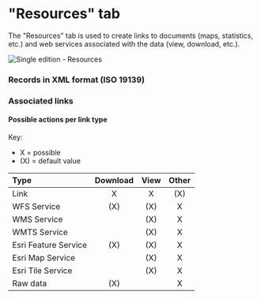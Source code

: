 # "Resources" tab

The "Resources" tab is used to create links to documents (maps, statistics, etc.) and web services associated with the data (view, download, etc.).


![Single edition - Resources](/images/inv_edit_one_linkedResources.png "Single edition - Resources tab")

### Records in XML format (ISO 19139)


### Associated links




#### Possible actions per link type

Key:
* X = possible
* (X) = default value

| Type           | Download | View | Other |
| :------------- | :------------: | :-----------: | :---: |
| Link           | X              | X             | (X)   |
| WFS Service          | (X)            | (X)           | X     |
| WMS Service             |                | (X)           | X     |
| WMTS Service           |                | (X)           | X     |
| Esri Feature Service    | (X)            | (X)           | X     |
| Esri Map Service        |                | (X)           | X     |
| Esri Tile Service  |                | (X)           | X     |
| Raw data   | (X)            |               | X     |

